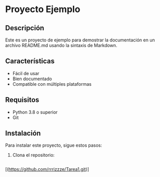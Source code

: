# Proyecto Ejemplo

## Descripción
Este es un proyecto de ejemplo para demostrar la documentación en un archivo README.md usando la sintaxis de Markdown.

## Características
- Fácil de usar
- Bien documentado
- Compatible con múltiples plataformas

## Requisitos
- Python 3.8 o superior
- Git

## Instalación
Para instalar este proyecto, sigue estos pasos:

1. Clona el repositorio:
   ```sh
[(https://github.com/rrrizzze/Tarea1.git)]
